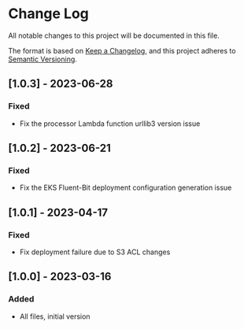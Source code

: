 # Change Log
All notable changes to this project will be documented in this file.

The format is based on [Keep a Changelog](https://keepachangelog.com/en/1.0.0/),
and this project adheres to [Semantic Versioning](https://semver.org/spec/v2.0.0.html).

## [1.0.3] - 2023-06-28
### Fixed
- Fix the processor Lambda function urllib3 version issue

## [1.0.2] - 2023-06-21
### Fixed
- Fix the EKS Fluent-Bit deployment configuration generation issue

## [1.0.1] - 2023-04-17
### Fixed
- Fix deployment failure due to S3 ACL changes

## [1.0.0] - 2023-03-16
### Added
- All files, initial version
